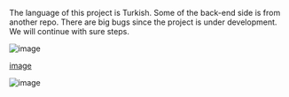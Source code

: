 The language of this project is Turkish. Some of the back-end side is from another repo.
There are big bugs since the project is under development.
We will continue with sure steps.

![image](img2.png)

[image](img.png)

![image](img3.png)